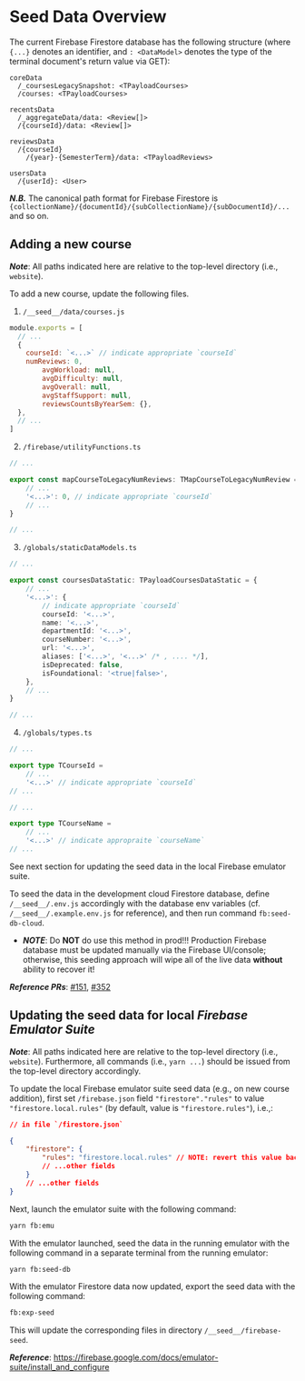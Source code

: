 # Seed Data Overview

The current Firebase Firestore database has the following structure (where `{...}` denotes an identifier, and `: <DataModel>` denotes the type of the terminal document's return value via GET):

```
coreData
  /_coursesLegacySnapshot: <TPayloadCourses>
  /courses: <TPayloadCourses>

recentsData
  /_aggregateData/data: <Review[]>
  /{courseId}/data: <Review[]>

reviewsData
  /{courseId}
    /{year}-{SemesterTerm}/data: <TPayloadReviews>

usersData
  /{userId}: <User>
```

**_N.B._** The canonical path format for Firebase Firestore is `{collectionName}/{documentId}/{subCollectionName}/{subDocumentId}/...` and so on.

## Adding a new course

**_Note_**: All paths indicated here are relative to the top-level directory (i.e., `website`).

To add a new course, update the following files.

1. `/__seed__/data/courses.js`

```js
module.exports = [
  // ...
  {
    courseId: `<...>` // indicate appropriate `courseId`
    numReviews: 0,
		avgWorkload: null,
		avgDifficulty: null,
		avgOverall: null,
		avgStaffSupport: null,
		reviewsCountsByYearSem: {},
  },
  // ...
]
```

2. `/firebase/utilityFunctions.ts`

```ts
// ...

export const mapCourseToLegacyNumReviews: TMapCourseToLegacyNumReview = {
	// ...
	'<...>': 0, // indicate appropriate `courseId`
	// ...
}

// ...
```

3. `/globals/staticDataModels.ts`

```ts
// ...

export const coursesDataStatic: TPayloadCoursesDataStatic = {
	// ...
	'<...>': {
		// indicate appropriate `courseId`
		courseId: '<...>',
		name: '<...>',
		departmentId: '<...>',
		courseNumber: '<...>',
		url: '<...>',
		aliases: ['<...>', '<...>' /* , .... */],
		isDeprecated: false,
		isFoundational: '<true|false>',
	},
	// ...
}

// ...
```

4. `/globals/types.ts`

```ts
// ...

export type TCourseId =
	// ...
	'<...>' // indicate appropriate `courseId`
// ...

// ...

export type TCourseName =
	// ...
	'<...>' // indicate appropraite `courseName`
// ...
```

See next section for updating the seed data in the local Firebase emulator suite.

To seed the data in the development cloud Firestore database, define `/__seed__/.env.js` accordingly with the database env variables (cf. `/__seed__/.example.env.js` for reference), and then run command `fb:seed-db-cloud`.

- **_NOTE_**: Do **NOT** do use this method in prod!!! Production Firebase database must be updated manually via the Firebase UI/console; otherwise, this seeding approach will wipe all of the live data **without** ability to recover it!

**_Reference PRs_**: [#151](https://github.com/omshub/website/pull/151/files), [#352](https://github.com/omshub/website/pull/352)

## Updating the seed data for local _Firebase Emulator Suite_

**_Note_**: All paths indicated here are relative to the top-level directory (i.e., `website`). Furthermore, all commands (i.e., `yarn ...`) should be issued from the top-level directory accordingly.

To update the local Firebase emulator suite seed data (e.g., on new course addition), first set `/firebase.json` field `"firestore"."rules"` to value `"firestore.local.rules"` (by default, value is `"firestore.rules"`), i.e.,:

```json
// in file `/firestore.json`

{
	"firestore": {
		"rules": "firestore.local.rules" // NOTE: revert this value back to `"firestore.rules"` after seeding
		// ...other fields
	}
	// ...other fields
}
```

Next, launch the emulator suite with the following command:

```bash
yarn fb:emu
```

With the emulator launched, seed the data in the running emulator with the following command in a separate terminal from the running emulator:

```bash
yarn fb:seed-db
```

With the emulator Firestore data now updated, export the seed data with the following command:

```bash
fb:exp-seed
```

This will update the corresponding files in directory `/__seed__/firebase-seed`.

**_Reference_**: https://firebase.google.com/docs/emulator-suite/install_and_configure
